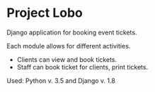 # Project Lobo

Django application for booking event tickets.

Each module allows for different activities.

- Clients can view and book tickets.
- Staff can book ticket for clients, print tickets.

Used: Python v. 3.5 and Django v. 1.8

